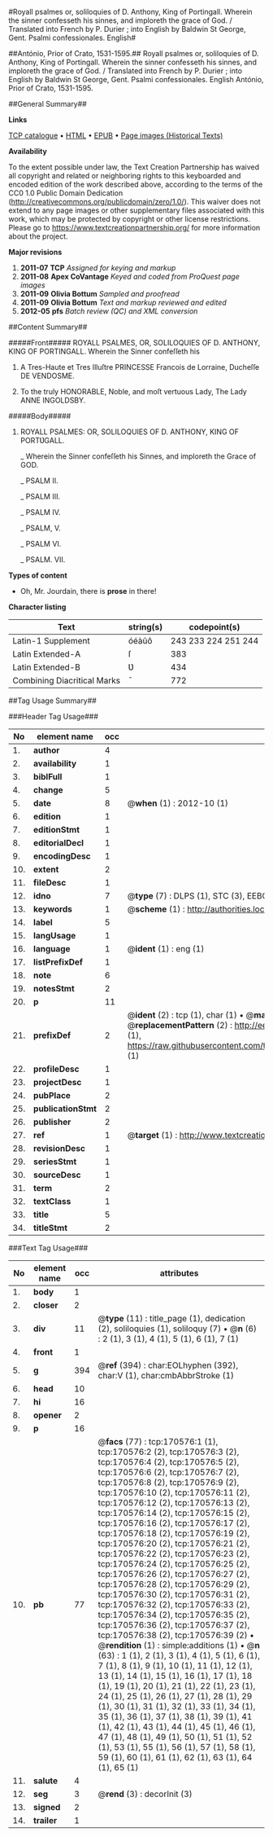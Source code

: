 #Royall psalmes or, soliloquies of D. Anthony, King of Portingall. Wherein the sinner confesseth his sinnes, and imploreth the grace of God. / Translated into French by P. Durier ; into English by Baldwin St George, Gent. Psalmi confessionales. English#

##António, Prior of Crato, 1531-1595.##
Royall psalmes or, soliloquies of D. Anthony, King of Portingall. Wherein the sinner confesseth his sinnes, and imploreth the grace of God. / Translated into French by P. Durier ; into English by Baldwin St George, Gent.
Psalmi confessionales. English
António, Prior of Crato, 1531-1595.

##General Summary##

**Links**

[TCP catalogue](http://www.ota.ox.ac.uk/tcp/)  • 
[HTML](http://tei.it.ox.ac.uk/tcp/Texts-HTML/free/A75/A75483.html)  • 
[EPUB](http://tei.it.ox.ac.uk/tcp/Texts-EPUB/free/A75/A75483.epub) • 
[Page images (Historical Texts)](https://historicaltexts.jisc.ac.uk/eebo-99871840e)

**Availability**

To the extent possible under law, the Text Creation Partnership has waived all copyright and related or neighboring rights to this keyboarded and encoded edition of the work described above, according to the terms of the CC0 1.0 Public Domain Dedication (http://creativecommons.org/publicdomain/zero/1.0/). This waiver does not extend to any page images or other supplementary files associated with this work, which may be protected by copyright or other license restrictions. Please go to https://www.textcreationpartnership.org/ for more information about the project.

**Major revisions**

1. __2011-07__ __TCP__ *Assigned for keying and markup*
1. __2011-08__ __Apex CoVantage__ *Keyed and coded from ProQuest page images*
1. __2011-09__ __Olivia Bottum__ *Sampled and proofread*
1. __2011-09__ __Olivia Bottum__ *Text and markup reviewed and edited*
1. __2012-05__ __pfs__ *Batch review (QC) and XML conversion*

##Content Summary##

#####Front#####
ROYALL PSALMES, OR, SOLILOQUIES OF D. ANTHONY, KING OF PORTINGALL. Wherein the Sinner confeſſeth his
1. A Tres-Haute et Tres Illuſtre PRINCESSE Francois de Lorraine, Ducheſſe DE VENDOSME.

1. To the truly HONORABLE, Noble, and moſt vertuous Lady, The Lady ANNE INGOLDSBY.

#####Body#####

1. ROYALL PSALMES: OR, SOLILOQUIES OF D. ANTHONY, KING OF PORTƲGALL.

    _ Wherein the Sinner confeſſeth his Sinnes, and imploreth the Grace of GOD.

    _ PSALM II.

    _ PSALM III.

    _ PSALM IV.

    _ PSALM, V.

    _ PSALM VI.

    _ PSALM. VII.

**Types of content**

  * Oh, Mr. Jourdain, there is **prose** in there!

**Character listing**


|Text|string(s)|codepoint(s)|
|---|---|---|
|Latin-1 Supplement|óéàûô|243 233 224 251 244|
|Latin Extended-A|ſ|383|
|Latin Extended-B|Ʋ|434|
|Combining             Diacritical Marks|̄|772|

##Tag Usage Summary##

###Header Tag Usage###

|No|element name|occ|attributes|
|---|---|---|---|
|1.|__author__|4||
|2.|__availability__|1||
|3.|__biblFull__|1||
|4.|__change__|5||
|5.|__date__|8| @__when__ (1) : 2012-10 (1)|
|6.|__edition__|1||
|7.|__editionStmt__|1||
|8.|__editorialDecl__|1||
|9.|__encodingDesc__|1||
|10.|__extent__|2||
|11.|__fileDesc__|1||
|12.|__idno__|7| @__type__ (7) : DLPS (1), STC (3), EEBO-CITATION (1), PROQUEST (1), VID (1)|
|13.|__keywords__|1| @__scheme__ (1) : http://authorities.loc.gov/ (1)|
|14.|__label__|5||
|15.|__langUsage__|1||
|16.|__language__|1| @__ident__ (1) : eng (1)|
|17.|__listPrefixDef__|1||
|18.|__note__|6||
|19.|__notesStmt__|2||
|20.|__p__|11||
|21.|__prefixDef__|2| @__ident__ (2) : tcp (1), char (1)  •  @__matchPattern__ (2) : ([0-9\-]+):([0-9IVX]+) (1), (.+) (1)  •  @__replacementPattern__ (2) : http://eebo.chadwyck.com/downloadtiff?vid=$1&page=$2 (1), https://raw.githubusercontent.com/textcreationpartnership/Texts/master/tcpchars.xml#$1 (1)|
|22.|__profileDesc__|1||
|23.|__projectDesc__|1||
|24.|__pubPlace__|2||
|25.|__publicationStmt__|2||
|26.|__publisher__|2||
|27.|__ref__|1| @__target__ (1) : http://www.textcreationpartnership.org/docs/. (1)|
|28.|__revisionDesc__|1||
|29.|__seriesStmt__|1||
|30.|__sourceDesc__|1||
|31.|__term__|2||
|32.|__textClass__|1||
|33.|__title__|5||
|34.|__titleStmt__|2||


###Text Tag Usage###

|No|element name|occ|attributes|
|---|---|---|---|
|1.|__body__|1||
|2.|__closer__|2||
|3.|__div__|11| @__type__ (11) : title_page (1), dedication (2), soliloquies (1), soliloquy (7)  •  @__n__ (6) : 2 (1), 3 (1), 4 (1), 5 (1), 6 (1), 7 (1)|
|4.|__front__|1||
|5.|__g__|394| @__ref__ (394) : char:EOLhyphen (392), char:V (1), char:cmbAbbrStroke (1)|
|6.|__head__|10||
|7.|__hi__|16||
|8.|__opener__|2||
|9.|__p__|16||
|10.|__pb__|77| @__facs__ (77) : tcp:170576:1 (1), tcp:170576:2 (2), tcp:170576:3 (2), tcp:170576:4 (2), tcp:170576:5 (2), tcp:170576:6 (2), tcp:170576:7 (2), tcp:170576:8 (2), tcp:170576:9 (2), tcp:170576:10 (2), tcp:170576:11 (2), tcp:170576:12 (2), tcp:170576:13 (2), tcp:170576:14 (2), tcp:170576:15 (2), tcp:170576:16 (2), tcp:170576:17 (2), tcp:170576:18 (2), tcp:170576:19 (2), tcp:170576:20 (2), tcp:170576:21 (2), tcp:170576:22 (2), tcp:170576:23 (2), tcp:170576:24 (2), tcp:170576:25 (2), tcp:170576:26 (2), tcp:170576:27 (2), tcp:170576:28 (2), tcp:170576:29 (2), tcp:170576:30 (2), tcp:170576:31 (2), tcp:170576:32 (2), tcp:170576:33 (2), tcp:170576:34 (2), tcp:170576:35 (2), tcp:170576:36 (2), tcp:170576:37 (2), tcp:170576:38 (2), tcp:170576:39 (2)  •  @__rendition__ (1) : simple:additions (1)  •  @__n__ (63) : 1 (1), 2 (1), 3 (1), 4 (1), 5 (1), 6 (1), 7 (1), 8 (1), 9 (1), 10 (1), 11 (1), 12 (1), 13 (1), 14 (1), 15 (1), 16 (1), 17 (1), 18 (1), 19 (1), 20 (1), 21 (1), 22 (1), 23 (1), 24 (1), 25 (1), 26 (1), 27 (1), 28 (1), 29 (1), 30 (1), 31 (1), 32 (1), 33 (1), 34 (1), 35 (1), 36 (1), 37 (1), 38 (1), 39 (1), 41 (1), 42 (1), 43 (1), 44 (1), 45 (1), 46 (1), 47 (1), 48 (1), 49 (1), 50 (1), 51 (1), 52 (1), 53 (1), 55 (1), 56 (1), 57 (1), 58 (1), 59 (1), 60 (1), 61 (1), 62 (1), 63 (1), 64 (1), 65 (1)|
|11.|__salute__|4||
|12.|__seg__|3| @__rend__ (3) : decorInit (3)|
|13.|__signed__|2||
|14.|__trailer__|1||
